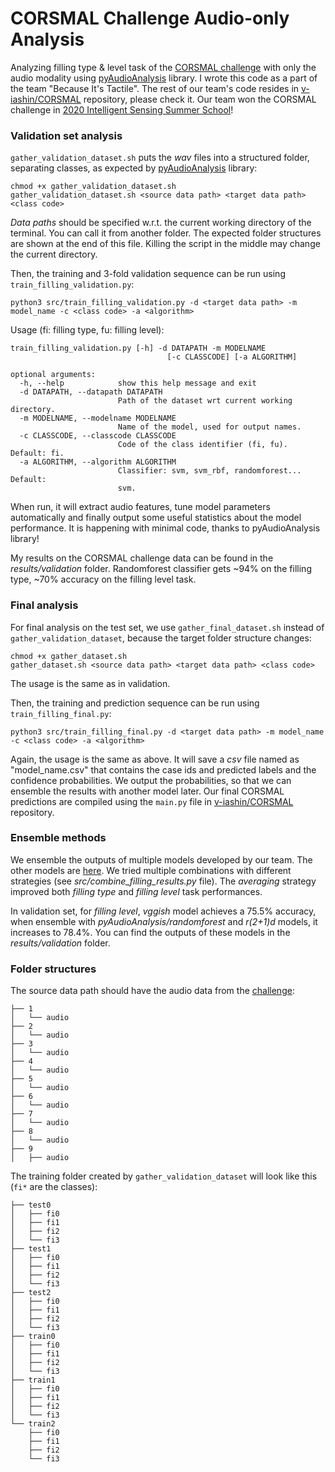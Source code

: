 # CORSMAL Challenge Audio-only Analysis

Analyzing filling type & level task of the [CORSMAL challenge](http://corsmal.eecs.qmul.ac.uk/containers_manip.html) with only the audio modality using [pyAudioAnalysis](https://github.com/tyiannak/pyAudioAnalysis) library.
I wrote this code as a part of the team "Because It's Tactile".
The rest of our team's code resides in [v-iashin/CORSMAL](https://github.com/v-iashin/CORSMAL) repository, please check it. Our team won the CORSMAL challenge in [2020 Intelligent Sensing Summer School](http://cis.eecs.qmul.ac.uk/school2020.html)!


### Validation set analysis

`gather_validation_dataset.sh` puts the _wav_ files into a structured folder, separating classes, as expected by [pyAudioAnalysis](https://github.com/tyiannak/pyAudioAnalysis) library:

```
chmod +x gather_validation_dataset.sh
gather_validation_dataset.sh <source data path> <target data path> <class code>
```

_Data paths_ should be specified w.r.t. the current working directory of the terminal. You can call it from another folder.
The expected folder structures are shown at the end of this file.
Killing the script in the middle may change the current directory.

Then, the training and 3-fold validation sequence can be run using `train_filling_validation.py`:
```
python3 src/train_filling_validation.py -d <target data path> -m model_name -c <class code> -a <algorithm>
```
Usage (fi: filling type, fu: filling level):
```
train_filling_validation.py [-h] -d DATAPATH -m MODELNAME
                                   [-c CLASSCODE] [-a ALGORITHM]

optional arguments:
  -h, --help            show this help message and exit
  -d DATAPATH, --datapath DATAPATH
                        Path of the dataset wrt current working directory.
  -m MODELNAME, --modelname MODELNAME
                        Name of the model, used for output names.
  -c CLASSCODE, --classcode CLASSCODE
                        Code of the class identifier (fi, fu). Default: fi.
  -a ALGORITHM, --algorithm ALGORITHM
                        Classifier: svm, svm_rbf, randomforest... Default:
                        svm.
```

When run, it will extract audio features, tune model parameters automatically and finally output some useful statistics about the model performance.
It is happening with minimal code, thanks to pyAudioAnalysis library!

My results on the CORSMAL challenge data can be found in the _results/validation_ folder.
Randomforest classifier gets ~94% on the filling type, ~70% accuracy on the filling level task.

### Final analysis

For final analysis on the test set, we use `gather_final_dataset.sh` instead of `gather_validation_dataset`, because the target folder structure changes:

```
chmod +x gather_dataset.sh
gather_dataset.sh <source data path> <target data path> <class code>
```
The usage is the same as in validation.

Then, the training and prediction sequence can be run using `train_filling_final.py`:
```
python3 src/train_filling_final.py -d <target data path> -m model_name -c <class code> -a <algorithm>
```

Again, the usage is the same as above. It will save a _csv_ file named as "model_name.csv" that contains the case ids and predicted labels and the confidence probabilities.
We output the probabilities, so that we can ensemble the results with another model later.
Our final CORSMAL predictions are compiled using the `main.py` file in [v-iashin/CORSMAL](https://github.com/v-iashin/CORSMAL) repository.

### Ensemble methods

We ensemble the outputs of multiple models developed by our team. The other models are [here](https://github.com/v-iashin/CORSMAL).
We tried multiple combinations with different strategies (see *src/combine_filling_results.py* file).
The *averaging* strategy improved both *filling type* and *filling level* task performances.

In validation set, for *filling level*, *vggish* model achieves a 75.5% accuracy, when ensemble with *pyAudioAnalysis/randomforest* and *r(2+1)d* models, it increases to 78.4%. You can find the outputs of these models in the _results/validation_ folder.


### Folder structures

The source data path should have the audio data from the [challenge](http://corsmal.eecs.qmul.ac.uk/containers_manip.html):
```
├── 1
│   └── audio
├── 2
│   └── audio
├── 3
│   └── audio
├── 4
│   └── audio
├── 5
│   └── audio
├── 6
│   └── audio
├── 7
│   └── audio
├── 8
│   └── audio
├── 9
│   ├── audio

```

The training folder created by `gather_validation_dataset` will look like this (`fi*` are the classes):
```
├── test0
│   ├── fi0
│   ├── fi1
│   ├── fi2
│   └── fi3
├── test1
│   ├── fi0
│   ├── fi1
│   ├── fi2
│   └── fi3
├── test2
│   ├── fi0
│   ├── fi1
│   ├── fi2
│   └── fi3
├── train0
│   ├── fi0
│   ├── fi1
│   ├── fi2
│   └── fi3
├── train1
│   ├── fi0
│   ├── fi1
│   ├── fi2
│   └── fi3
└── train2
    ├── fi0
    ├── fi1
    ├── fi2
    └── fi3
```
